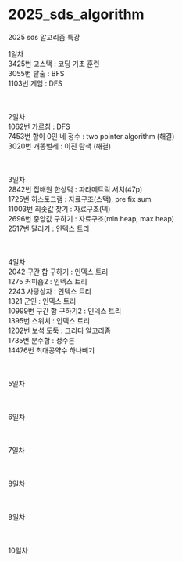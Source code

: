 # 2025_sds_algorithm
2025 sds 알고리즘 특강

1일차 </br>
3425번 고스택 : 코딩 기초 훈련 </br>
3055번 탈출 : BFS </br>
1103번 게임 : DFS </br>
</br>
</br>

2일차 </br>
1062번 가르침 : DFS </br>
7453번 합이 0인 네 정수 : two pointer algorithm (해결) </br>
3020번 개똥벌레 : 이진 탐색 (해결) </br>
</br>
</br>

3일차 </br>
2842번 집배원 한상덕 : 파라메트릭 서치(47p) </br>
1725번 히스토그램 : 자료구조(스택), pre fix sum </br>
11003번 최솟값 찾기 : 자료구조(덱) </br>
2696번 중앙값 구하기 : 자료구조(min heap, max heap) </br>
2517번 달리기 : 인덱스 트리 </br>
</br>
</br>

4일차 </br>
2042 구간 합 구하기 : 인덱스 트리</br>
1275 커피숍2 : 인덱스 트리</br>
2243 사탕상자 : 인덱스 트리</br>
1321 군인 : 인덱스 트리</br>
10999번 구간 합 구하기2 : 인덱스 트리</br>
1395번 스위치 : 인덱스 트리</br>
1202번 보석 도둑 : 그리디 알고리즘</br>
1735번 분수합 : 정수론</br>
14476번 최대공약수 하나빼기</br>
</br>
</br>

5일차 </br>
</br>
</br>

6일차 </br>
</br>
</br>

7일차 </br>
</br>
</br>

8일차 </br>
</br>
</br>

9일차 </br>
</br>
</br>

10일차 </br>
</br>
</br>
